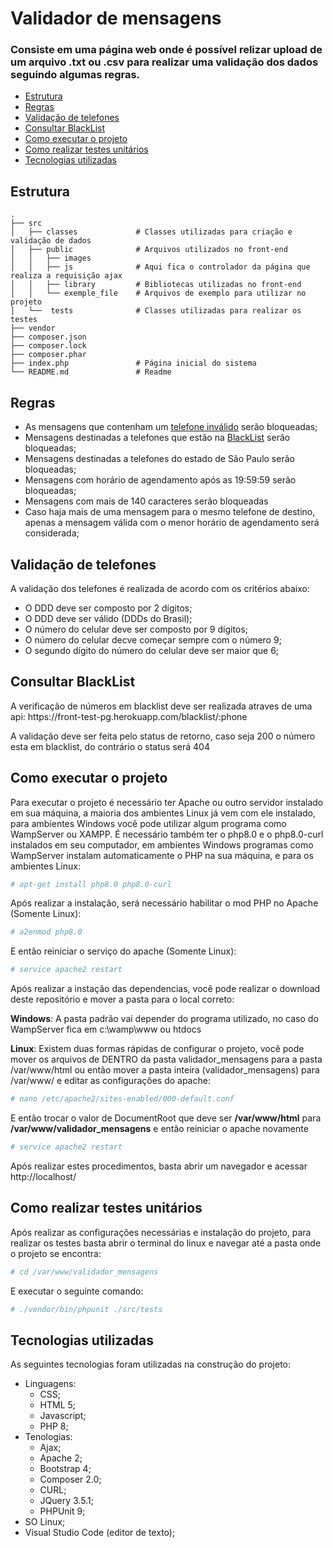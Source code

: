 # Validador de mensagens
### Consiste em uma página web onde é possível relizar upload de um arquivo .txt ou .csv para realizar uma validação dos dados seguindo algumas regras.

<!--ts-->
   * [Estrutura](#estrutura)
   * [Regras](#regras)
   * [Validação de telefones](#validacao_telefones)
   * [Consultar BlackList](#blacklist)
   * [Como executar o projeto](#como_executar)
   * [Como realizar testes unitários](#como_testar)
   * [Tecnologias utilizadas](#tecnologias)
<!--te-->

<h2 id="estrutura">Estrutura</h2>

    .
    ├── src
    │   ├── classes             # Classes utilizadas para criação e validação de dados
    │   ├── public              # Arquivos utilizados no front-end
    │   │   ├── images          
    │   │   ├── js              # Aqui fica o controlador da página que realiza a requisição ajax
    │   │   ├── library         # Bibliotecas utilizadas no front-end
    │   │   └── exemple_file    # Arquivos de exemplo para utilizar no projeto
    │   └──  tests              # Classes utilizadas para realizar os testes
    ├── vendor
    ├── composer.json
    ├── composer.lock
    ├── composer.phar
    ├── index.php               # Página inicial do sistema
    └── README.md               # Readme


<h2 id="regras">Regras</h2>
<ul>
    <li>As mensagens que contenham um <a href="#validacao_telefones">telefone inválido</a> serão bloqueadas;</li>
    <li>Mensagens destinadas a telefones que estão na <a href="#blacklist">BlackList</a> serão bloqueadas;</li>
    <li>Mensagens destinadas a telefones do estado de São Paulo serão bloqueadas;</li>
    <li>Mensagens com horário de agendamento após as 19:59:59 serão bloqueadas;</li>
    <li>Mensagens com mais de 140 caracteres serão bloqueadas</li>
    <li>Caso haja mais de uma mensagem para o mesmo telefone de destino, apenas a mensagem válida com o menor horário de agendamento será considerada;</li>
</ul>

<h2 id="validacao_telefones">Validação de telefones</h2>
<p>A validação dos telefones é realizada de acordo com os critérios abaixo:</p>
<ul>
    <li>O DDD deve ser composto por 2 dígitos;</li>
    <li>O DDD deve ser válido (DDDs do Brasil);</li>
    <li>O número do celular deve ser composto por 9 dígitos;</li>
    <li>O número do celular decve começar sempre com o número 9;</li>
    <li>O segundo dígito do número do celular deve ser maior que 6;</li>
</ul>

<h2 id="blacklist">Consultar BlackList</h2>
<p>A verificação de números em blacklist deve ser realizada atraves de uma api: https://front-test-pg.herokuapp.com/blacklist/:phone</p>
<p>A validação deve ser feita pelo status de retorno, caso seja 200 o número esta em blacklist, do contrário o status será 404</p>

<h2 id="como_executar">Como executar o projeto</h2>
<p>Para executar o projeto é necessário ter Apache ou outro servidor instalado em sua máquina, a maioria dos ambientes Linux já vem com ele instalado, para ambientes Windows você pode utilizar algum programa como WampServer ou XAMPP. É necessário também ter o php8.0 e o php8.0-curl instalados em seu computador, em ambientes Windows programas como WampServer instalam automaticamente o PHP na sua máquina, e para os ambientes Linux:</p>

```bash
# apt-get install php8.0 php8.0-curl
```

<p>Após realizar a instalação, será necessário habilitar o mod PHP no Apache (Somente Linux):</p>

```bash
# a2enmod php8.0
```

<p>E então reiniciar o serviço do apache (Somente Linux):</p>

```bash
# service apache2 restart
```

<p>Após realizar a instação das dependencias, você pode realizar o download deste repositório e mover a pasta para o local correto:</p>
<p><b>Windows</b>: A pasta padrão vai depender do programa utilizado, no caso do WampServer fica em c:\wamp\www ou htdocs</p>
<p><b>Linux</b>: Existem duas formas rápidas de configurar o projeto, você pode mover os arquivos de DENTRO da pasta validador_mensagens para a pasta /var/www/html ou então mover a pasta inteira (validador_mensagens) para /var/www/ e editar as configurações do apache:</p>

```bash
# nano /etc/apache2/sites-enabled/000-default.conf
```
E então trocar o valor de DocumentRoot que deve ser <b>/var/www/html</b> para <b>/var/www/validador_mensagens</b> e então reiniciar o apache novamente

```bash
# service apache2 restart
```

<p>Após realizar estes procedimentos, basta abrir um navegador e acessar http://localhost/</p>


<h2 id="como_testar">Como realizar testes unitários</h2>
<p>Após realizar as configurações necessárias e instalação do projeto, para realizar os testes basta abrir o terminal do linux e navegar até a pasta onde o projeto se encontra:</p>

```bash
# cd /var/www/validador_mensagens
```

E executar o seguinte comando:

```bash
# ./vendor/bin/phpunit ./src/tests
```

<h2 id="tecnologias">Tecnologias utilizadas</h2>
<p>As seguintes tecnologias foram utilizadas na construção do projeto:</p>

  * Linguagens:
    * CSS;
    * HTML 5;
    * Javascript;
    * PHP 8;
  * Tenologias:
    * Ajax;
    * Apache 2;
    * Bootstrap 4;
    * Composer 2.0;
    * CURL;
    * JQuery 3.5.1;
    * PHPUnit 9;
  * SO Linux;
  * Visual Studio Code (editor de texto);
